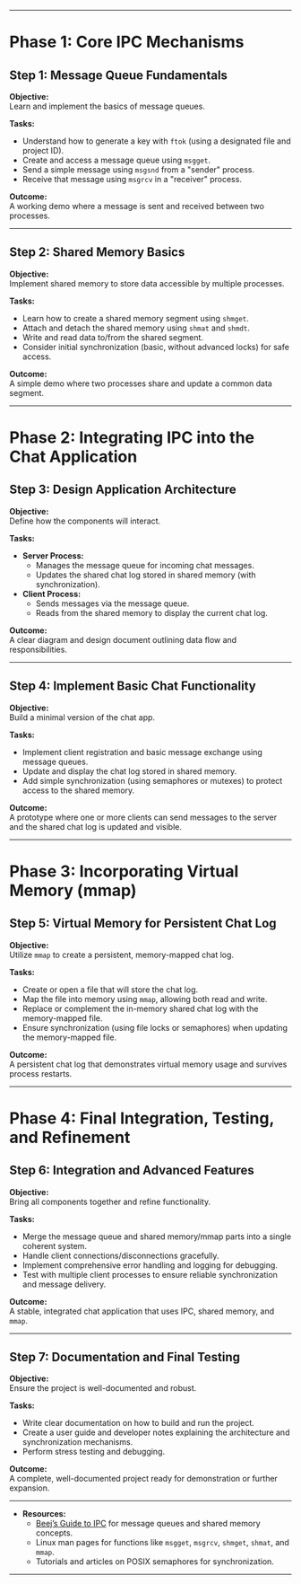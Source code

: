 
---

# Phase 1: Core IPC Mechanisms

## Step 1: Message Queue Fundamentals

**Objective:**  
Learn and implement the basics of message queues.

**Tasks:**
- Understand how to generate a key with `ftok` (using a designated file and project ID).
- Create and access a message queue using `msgget`.
- Send a simple message using `msgsnd` from a "sender" process.
- Receive that message using `msgrcv` in a "receiver" process.

**Outcome:**  
A working demo where a message is sent and received between two processes.

---

## Step 2: Shared Memory Basics

**Objective:**  
Implement shared memory to store data accessible by multiple processes.

**Tasks:**
- Learn how to create a shared memory segment using `shmget`.
- Attach and detach the shared memory using `shmat` and `shmdt`.
- Write and read data to/from the shared segment.
- Consider initial synchronization (basic, without advanced locks) for safe access.

**Outcome:**  
A simple demo where two processes share and update a common data segment.

---

# Phase 2: Integrating IPC into the Chat Application

## Step 3: Design Application Architecture

**Objective:**  
Define how the components will interact.

**Tasks:**
- **Server Process:**
  - Manages the message queue for incoming chat messages.
  - Updates the shared chat log stored in shared memory (with synchronization).
- **Client Process:**
  - Sends messages via the message queue.
  - Reads from the shared memory to display the current chat log.

**Outcome:**  
A clear diagram and design document outlining data flow and responsibilities.

---

## Step 4: Implement Basic Chat Functionality

**Objective:**  
Build a minimal version of the chat app.

**Tasks:**
- Implement client registration and basic message exchange using message queues.
- Update and display the chat log stored in shared memory.
- Add simple synchronization (using semaphores or mutexes) to protect access to the shared memory.

**Outcome:**  
A prototype where one or more clients can send messages to the server and the shared chat log is updated and visible.

---

# Phase 3: Incorporating Virtual Memory (mmap)

## Step 5: Virtual Memory for Persistent Chat Log

**Objective:**  
Utilize `mmap` to create a persistent, memory-mapped chat log.

**Tasks:**
- Create or open a file that will store the chat log.
- Map the file into memory using `mmap`, allowing both read and write.
- Replace or complement the in-memory shared chat log with the memory-mapped file.
- Ensure synchronization (using file locks or semaphores) when updating the memory-mapped file.

**Outcome:**  
A persistent chat log that demonstrates virtual memory usage and survives process restarts.

---

# Phase 4: Final Integration, Testing, and Refinement

## Step 6: Integration and Advanced Features

**Objective:**  
Bring all components together and refine functionality.

**Tasks:**
- Merge the message queue and shared memory/mmap parts into a single coherent system.
- Handle client connections/disconnections gracefully.
- Implement comprehensive error handling and logging for debugging.
- Test with multiple client processes to ensure reliable synchronization and message delivery.

**Outcome:**  
A stable, integrated chat application that uses IPC, shared memory, and `mmap`.

---

## Step 7: Documentation and Final Testing

**Objective:**  
Ensure the project is well-documented and robust.

**Tasks:**
- Write clear documentation on how to build and run the project.
- Create a user guide and developer notes explaining the architecture and synchronization mechanisms.
- Perform stress testing and debugging.

**Outcome:**  
A complete, well-documented project ready for demonstration or further expansion.

---
- **Resources:**
  - [Beej’s Guide to IPC](http://beej.us/guide/bgipc/) for message queues and shared memory concepts.
  - Linux man pages for functions like `msgget`, `msgrcv`, `shmget`, `shmat`, and `mmap`.
  - Tutorials and articles on POSIX semaphores for synchronization.
---